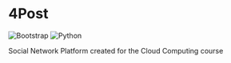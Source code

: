 # 4Post

![Bootstrap](https://img.shields.io/badge/Frontend-Bootstrap-red)
![Python](https://img.shields.io/badge/Backend-Python-blue)

Social Network Platform created for the Cloud Computing course
